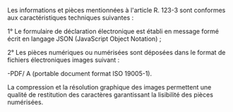 Les informations et pièces mentionnées à l'article R. 123-3 sont conformes aux caractéristiques techniques suivantes :


1° Le formulaire de déclaration électronique est établi en message formé écrit en langage JSON (JavaScript Object Notation) ;


2° Les pièces numériques ou numérisées sont déposées dans le format de fichiers électroniques images suivant :


-PDF/ A (portable document format ISO 19005-1).


La compression et la résolution graphique des images permettent une qualité de restitution des caractères garantissant la lisibilité des pièces numérisées.

